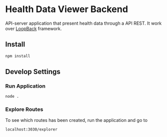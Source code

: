 # Health Data Viewer Backend

API-server application that present health data through a API REST. It work over [LoopBack](http://loopback.io) framework.

## Install
```sh
npm install
```

## Develop Settings

### Run Application
```sh
node .
```

### Explore Routes
To see which routes has been created, run the application and go to
```
localhost:3030/explorer
```
